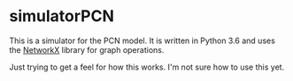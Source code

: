 # simulatorPCN

This is a simulator for the PCN model. It is written in Python 3.6 and uses the [NetworkX](https://networkx.github.io/) library for graph operations.

Just trying to get a feel for how this works. I'm not sure how to use this yet.